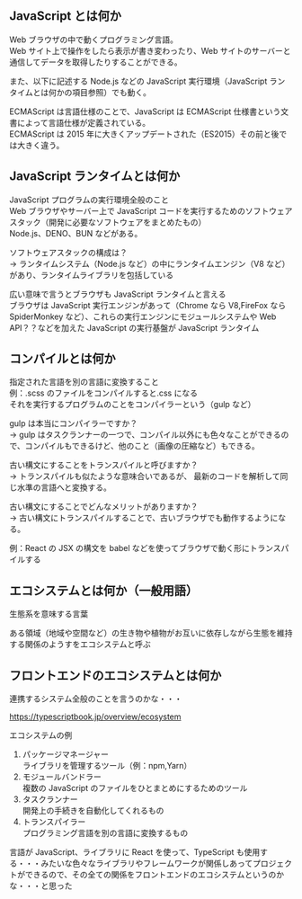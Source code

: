 ## JavaScript とは何か

Web ブラウザの中で動くプログラミング言語。  
Web サイト上で操作をしたら表示が書き変わったり、Web サイトのサーバーと通信してデータを取得したりすることができる。

また、以下に記述する Node.js などの JavaScript 実行環境（JavaScript ランタイムとは何かの項目参照）でも動く。

ECMAScript は言語仕様のことで、JavaScript は ECMAScript 仕様書という文書によって言語仕様が定義されている。  
ECMAScript は 2015 年に大きくアップデートされた（ES2015）その前と後では大きく違う。

## JavaScript ランタイムとは何か

JavaScript プログラムの実行環境全般のこと  
Web ブラウザやサーバー上で JavaScript コードを実行するためのソフトウェアスタック（開発に必要なソフトウェアをまとめたもの）  
Node.js、DENO、BUN などがある。

ソフトウェアスタックの構成は？  
→ ランタイムシステム（Node.js など）の中にランタイムエンジン（V8 など）があり、ランタイムライブラリを包括している

広い意味で言うとブラウザも JavaScript ランタイムと言える  
ブラウザは JavaScript 実行エンジンがあって（Chrome なら V8,FireFox なら SpiderMonkey など）、これらの実行エンジンにモジュールシステムや Web API？？などを加えた JavaScript の実行基盤が JavaScript ランタイム

## コンパイルとは何か

指定された言語を別の言語に変換すること  
例：.scss のファイルをコンパイルすると.css になる  
それを実行するプログラムのことをコンパイラーという（gulp など）

gulp は本当にコンパイラーですか？  
→ gulp はタスクランナーの一つで、コンパイル以外にも色々なことができるので、コンパイルもできるけど、他のこと（画像の圧縮など）もできる。

古い構文にすることをトランスパイルと呼びますか？  
→ トランスパイルも似たような意味合いであるが、 最新のコードを解析して同じ水準の言語へと変換する。

古い構文にすることでどんなメリットがありますか？  
→ 古い構文にトランスパイルすることで、古いブラウザでも動作するようになる。

例：React の JSX の構文を babel などを使ってブラウザで動く形にトランスパイルする

## エコシステムとは何か（一般用語）

生態系を意味する言葉

ある領域（地域や空間など）の生き物や植物がお互いに依存しながら生態を維持する関係のようすをエコシステムと呼ぶ

## フロントエンドのエコシステムとは何か

連携するシステム全般のことを言うのかな・・・

https://typescriptbook.jp/overview/ecosystem

エコシステムの例

1. パッケージマネージャー  
   ライブラリを管理するツール（例：npm,Yarn）
2. モジュールバンドラー  
   複数の JavaScript のファイルをひとまとめにするためのツール
3. タスクランナー  
   開発上の手続きを自動化してくれるもの
4. トランスパイラー  
   プログラミング言語を別の言語に変換するもの

言語が JavaScript、ライブラリに React を使って、TypeScript も使用する・・・みたいな色々なライブラリやフレームワークが関係しあってプロジェクトができるので、その全ての関係をフロントエンドのエコシステムというのかな・・・と思った
